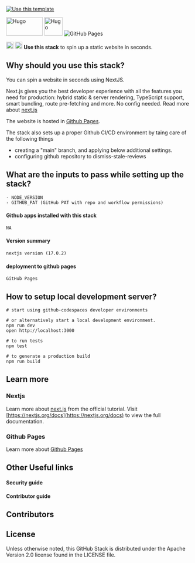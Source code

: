 [![Use this template](https://github.com/stack-instance/badge.svg)](https://github.com/stack-instance?stack_template_owner=patterson-io&stack_template_repo=nextjs-pages-stack)
                                
                
<img src="https://upload.wikimedia.org/wikipedia/commons/8/8e/Nextjs-logo.svg" alt="Hugo" width="100" height ="50"/>   <img src="https://upload.wikimedia.org/wikipedia/commons/3/30/OCR-A_char_Plus_Sign.svg" alt="Hugo" width="50" height ="50"/>   <img src="./.github/stacks/githubpages.png" alt="GitHub Pages" />

<p>
     <img src="https://assets.vercel.com/image/upload/v1607554385/repositories/next-js/next-logo.png" height="20">
    <img src="https://github.githubassets.com/images/modules/site/icons/footer/github-mark.svg" height="20">
    <b>Use this stack</b> to spin up a static website in seconds.
</p>


## Why should you use this stack?
You can spin a website in seconds using NextJS.

Next.js gives you the best developer experience with all the features you need for production: hybrid static & server rendering, TypeScript support, smart bundling, route pre-fetching and more. No config needed. Read more about [next.js](https://nextjs.org/learn)

The website is hosted in [Github Pages](https://pages.github.com/). 

The stack also sets up a proper Github CI/CD environment by taing care of the following things
- creating a "main" branch, and applying below additional settings.
- configuring github repository to dismiss-stale-reviews


## What are the inputs to pass while setting up the stack?
```
- NODE_VERSION
- GITHUB_PAT (GitHub PAT with repo and workflow permissions)
```

#### Github apps installed with this stack
```
NA
```

#### Version summary
```nextjs version (17.0.2)```

#### deployment to github pages
```
GitHub Pages
```

## How to setup local development server?
```
# start using github-codespaces developer environments 

# or alternatively start a local development environment.
npm run dev
open http://localhost:3000 

# to run tests
npm test

# to generate a production build
npm run build
```

## Learn more 

### Nextjs
Learn more about [next.js](https://nextjs.org/learn) from the official tutorial.
Visit [https://nextjs.org/docs](https://nextjs.org/docs) to view the full documentation.

### Github Pages
Learn more about [Github Pages](https://pages.github.com/)

## Other Useful links

#### Security guide

#### Contributor guide

## Contributors 


## License
Unless otherwise noted, this GitHub Stack is distributed under the Apache Version 2.0 license found in the LICENSE file.
